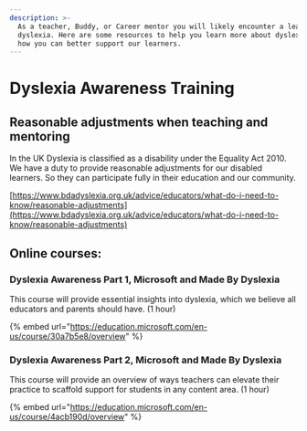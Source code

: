 ```yaml
---
description: >-
  As a teacher, Buddy, or Career mentor you will likely encounter a learner with
  dyslexia. Here are some resources to help you learn more about dyslexia and
  how you can better support our learners.
---
```


# Dyslexia Awareness Training

## Reasonable adjustments when teaching and mentoring

In the UK Dyslexia is classified as a disability under the Equality Act 2010. We have a duty to provide reasonable adjustments for our disabled learners. So they can participate fully in their education and our community.

[https://www.bdadyslexia.org.uk/advice/educators/what-do-i-need-to-know/reasonable-adjustments](https://www.bdadyslexia.org.uk/advice/educators/what-do-i-need-to-know/reasonable-adjustments)

## Online courses:

### Dyslexia Awareness Part 1, Microsoft and Made By Dyslexia

This course will provide essential insights into dyslexia, which we believe all educators and parents should have. \(1 hour\)

{% embed url="https://education.microsoft.com/en-us/course/30a7b5e8/overview" %}

### Dyslexia Awareness Part 2, Microsoft and Made By Dyslexia 

This course will provide an overview of ways teachers can elevate their practice to scaffold support for students in any content area. \(1 hour\) 

{% embed url="https://education.microsoft.com/en-us/course/4acb190d/overview" %}



